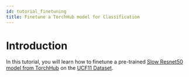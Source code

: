 ```yaml
---
id: tutorial_finetuning
title: Finetune a TorchHub model for Classification
---
```


# Introduction

In this tutorial, you will learn how to finetune a pre-trained [Slow Resnet50 model from TorchHub](https://pytorch.org/hub/facebookresearch_pytorchvideo_resnet/) on the [UCF11 Dataset](https://www.crcv.ucf.edu/data/UCF_YouTube_Action.php).

